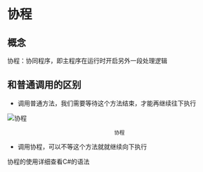 # 协程

## 概念

协程：协同程序，即主程序在运行时开启另外一段处理逻辑

## 和普通调用的区别

- 调用普通方法，我们需要等待这个方法结束，才能再继续往下执行

![                                      协程](E:\MyMarkdown\Unity\Unity\协程\Untitled.png)

                                      协程

- 调用协程，可以不等这个方法就就继续向下执行

协程的使用详细查看C#的语法